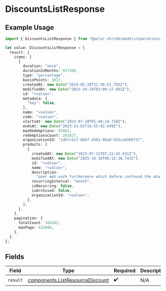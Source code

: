 # DiscountsListResponse

## Example Usage

```typescript
import { DiscountsListResponse } from "@polar-sh/sdk/models/operations/discountslist.js";

let value: DiscountsListResponse = {
  result: {
    items: [
      {
        duration: "once",
        durationInMonths: 927366,
        type: "percentage",
        basisPoints: 1017,
        createdAt: new Date("2024-02-29T11:38:51.783Z"),
        modifiedAt: new Date("2023-10-29T02:06:17.083Z"),
        id: "<value>",
        metadata: {
          "key": false,
        },
        name: "<value>",
        code: "<value>",
        startsAt: new Date("2023-07-18T01:48:24.710Z"),
        endsAt: new Date("2023-11-01T16:55:02.649Z"),
        maxRedemptions: 65863,
        redemptionsCount: 261627,
        organizationId: "1dbfc517-0bbf-4301-9ba8-555ca42b9737",
        products: [
          {
            createdAt: new Date("2023-07-31T07:22:42.631Z"),
            modifiedAt: new Date("2025-10-16T06:12:38.743Z"),
            id: "<value>",
            name: "<value>",
            description:
              "poor meh ouch furthermore which deform confound the what",
            recurringInterval: "month",
            isRecurring: false,
            isArchived: false,
            organizationId: "<value>",
          },
        ],
      },
    ],
    pagination: {
      totalCount: 164203,
      maxPage: 432046,
    },
  },
};
```

## Fields

| Field                                                                              | Type                                                                               | Required                                                                           | Description                                                                        |
| ---------------------------------------------------------------------------------- | ---------------------------------------------------------------------------------- | ---------------------------------------------------------------------------------- | ---------------------------------------------------------------------------------- |
| `result`                                                                           | [components.ListResourceDiscount](../../models/components/listresourcediscount.md) | :heavy_check_mark:                                                                 | N/A                                                                                |